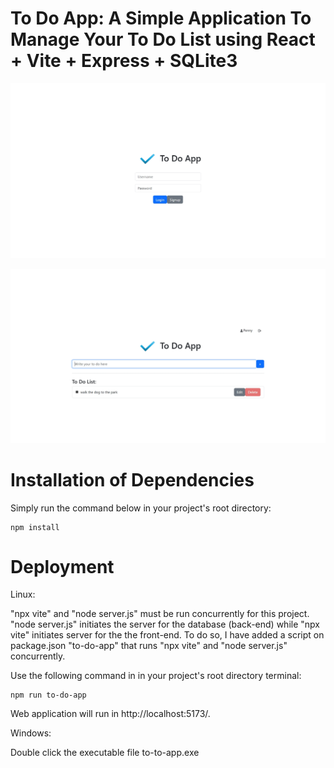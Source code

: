 # To Do App: A Simple Application To Manage Your To Do List using React + Vite + Express + SQLite3

![alt text](./public/Login.png)

![alt text](./public/Userpage.png)

# Installation of Dependencies
Simply run the command below in your project's root directory:

    npm install

# Deployment
Linux:

"npx vite" and "node server.js" must be run concurrently for this project.
"node server.js" initiates the server for the database (back-end) while "npx vite" initiates server for the the front-end.
To do so, I have added a script on package.json "to-do-app" that runs "npx vite" and "node server.js" concurrently.

Use the following command in in your project's root directory terminal:

    npm run to-do-app

Web application will run in http://localhost:5173/.


Windows:

Double click the executable file to-to-app.exe

